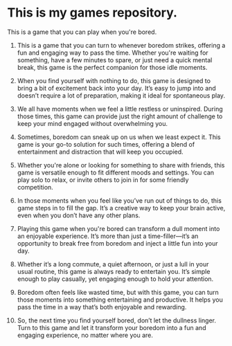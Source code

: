 # This is my games repository.
This is a game that you can play when you're bored.

1. This is a game that you can turn to whenever boredom strikes, offering a fun and engaging way to pass the time. Whether you're waiting for something, have a few minutes to spare, or just need a quick mental break, this game is the perfect companion for those idle moments.

2. When you find yourself with nothing to do, this game is designed to bring a bit of excitement back into your day. It’s easy to jump into and doesn’t require a lot of preparation, making it ideal for spontaneous play. 

3. We all have moments when we feel a little restless or uninspired. During those times, this game can provide just the right amount of challenge to keep your mind engaged without overwhelming you. 

4. Sometimes, boredom can sneak up on us when we least expect it. This game is your go-to solution for such times, offering a blend of entertainment and distraction that will keep you occupied.

5. Whether you're alone or looking for something to share with friends, this game is versatile enough to fit different moods and settings. You can play solo to relax, or invite others to join in for some friendly competition.

6. In those moments when you feel like you’ve run out of things to do, this game steps in to fill the gap. It’s a creative way to keep your brain active, even when you don’t have any other plans.

7. Playing this game when you're bored can transform a dull moment into an enjoyable experience. It’s more than just a time-filler—it’s an opportunity to break free from boredom and inject a little fun into your day.

8. Whether it’s a long commute, a quiet afternoon, or just a lull in your usual routine, this game is always ready to entertain you. It’s simple enough to play casually, yet engaging enough to hold your attention.

9. Boredom often feels like wasted time, but with this game, you can turn those moments into something entertaining and productive. It helps you pass the time in a way that’s both enjoyable and rewarding.

10. So, the next time you find yourself bored, don’t let the dullness linger. Turn to this game and let it transform your boredom into a fun and engaging experience, no matter where you are.
